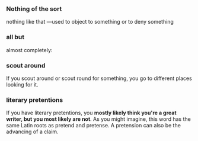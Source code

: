 ### Nothing of the sort
nothing like that —used to object to something or to deny something

### all but
almost completely:

### scout around
If you scout around or scout round for something, you go to different places looking for it.

###  literary pretentions
If you have literary pretentions, you **mostly likely think you're a great writer, but you most likely are not**. As you might imagine, this word has the same Latin roots as pretend and pretense. A pretension can also be the advancing of a claim.